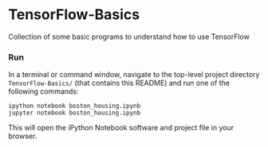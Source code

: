 # TensorFlow-Basics
Collection of some basic programs to understand how to use TensorFlow

### Run

In a terminal or command window, navigate to the top-level project directory `TensorFlow-Basics/` (that contains this README) and run one of the following commands:

```ipython notebook boston_housing.ipynb```  
```jupyter notebook boston_housing.ipynb```

This will open the iPython Notebook software and project file in your browser.
